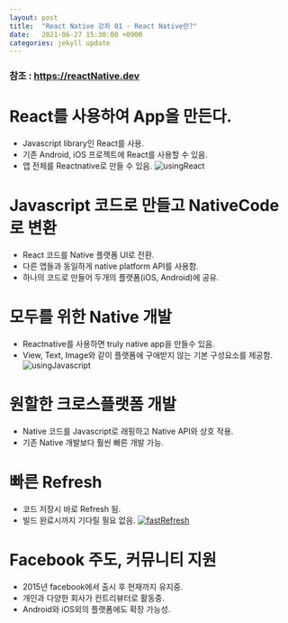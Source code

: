 ```yaml
---
layout: post
title:  "React Native 강좌 01 - React Native란?"
date:   2021-06-27 15:30:00 +0900
categories: jekyll update
---
```

### 참조 : https://reactNative.dev

# React를 사용하여 App을 만든다.
- Javascript library인 React를 사용.
- 기존 Android, iOS 프로젝트에 React를 사용할 수 있음.
- 앱 전체를 Reactnative로 만들 수 있음.
![usingReact](https://d33wubrfki0l68.cloudfront.net/d74da08f08b4a17c368b58d36ee23c368b4a6819/fff62/img/homepage/phones.png)

# Javascript 코드로 만들고 NativeCode로 변환
- React 코드를 Native 플랫폼 UI로 전환.
- 다른 앱들과 동일하게 native platform API를 사용함.
- 하나의 코드로 만들어 두개의 플랫폼(iOS, Android)에 공유.

# 모두를 위한 Native 개발
- Reactnative를 사용하면 truly native app을 만들수 있음.
- View, Text, Image와 같이 플랫폼에 구애받지 않는 기본 구성요소를 제공함.
  ![usingJavascript](https://d33wubrfki0l68.cloudfront.net/7e97b18b02060f1d4b65a5850b49e2488da391bb/d60ff/img/homepage/dissection/3.png)
  
# 원할한 크로스플랫폼 개발
- Native 코드를 Javascript로 래핑하고 Native API와 상호 작용.
- 기존 Native 개발보다 훨씬 빠른 개발 가능.

# 빠른 Refresh
- 코드 저장시 바로 Refresh 됨.
- 빌드 완료시까지 기다릴 필요 없음.
[![fastRefresh](https://img.youtube.com/vi/NCAY0HIfrwc/0.jpg)](https://youtu.be/NCAY0HIfrwc)
  
# Facebook 주도, 커뮤니티 지원
- 2015년 facebook에서 출시 후 현재까지 유지중.
- 개인과 다양한 회사가 컨트리뷰터로 활동중.
- Android와 iOS외의 플랫폼에도 확장 가능성.
